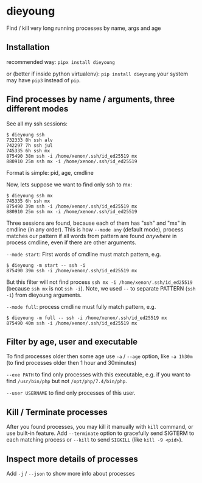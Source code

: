 # dieyoung
Find / kill very long running processes by name, args and age

## Installation
recommended way:
`pipx install dieyoung`

or (better if inside python virtualenv):
`pip install dieyoung`
your system may have `pip3` instead of `pip`.

## Find processes by name / arguments, three different modes
See all my ssh sessions:
~~~shell
$ dieyoung ssh
732333 8h ssh alv
742297 7h ssh jul
745335 6h ssh mx
875490 38m ssh -i /home/xenon/.ssh/id_ed25519 mx
880910 25m ssh mx -i /home/xenon/.ssh/id_ed25519
~~~
Format is simple: pid, age, cmdline

Now, lets suppose we want to find only ssh to mx:
~~~shell
$ dieyoung ssh mx
745335 6h ssh mx
875490 39m ssh -i /home/xenon/.ssh/id_ed25519 mx
880910 25m ssh mx -i /home/xenon/.ssh/id_ed25519
~~~
Three sessions are found, because each of them has "ssh" and "mx" in cmdline (in any order). This is how `--mode any` (default mode), process matches our pattern if all words from pattern are found *anywhere* in process cmdline, even if there are other arguments.

`--mode start`: First words of cmdline must match pattern, e.g. 
~~~shell
$ dieyoung -m start -- ssh -i 
875490 39m ssh -i /home/xenon/.ssh/id_ed25519 mx
~~~
But this filter will not find process `ssh mx -i /home/xenon/.ssh/id_ed25519` (because `ssh mx` is not `ssh -i`). 
Note, we used `--` to separate PATTERN (`ssh -i`) from dieyoung arguments.

`--mode full`: process cmdline must fully match pattern, e.g.
~~~shell
$ dieyoung -m full -- ssh -i /home/xenon/.ssh/id_ed25519 mx
875490 40m ssh -i /home/xenon/.ssh/id_ed25519 mx
~~~

## Filter by age, user and executable
To find processes older then some age use `-a` / `--age` option, like `-a 1h30m` (to find processes older then 1 hour and 30minutes)

`--exe PATH` to find only processes with this executable, e.g. if you want to find `/usr/bin/php` but not `/opt/php/7.4/bin/php`.

`--user USERNAME` to find only processes of this user. 


## Kill / Terminate processes
After you found processes, you may kill it manually with `kill` command, or use built-in feature. Add `--terminate` option to gracefully send SIGTERM to each matching process or `--kill` to send `SIGKILL` (like `kill -9 <pid>`).

## Inspect more details of processes
Add `-j` / `--json` to show more info about processes




